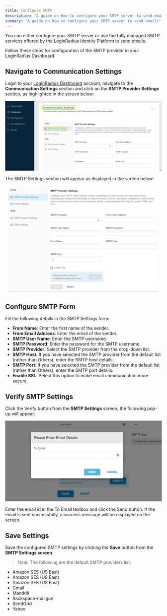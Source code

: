 ```yaml
---
title: Configure SMTP
description: "A guide on how to configure your SMTP server to send emails."
summary: "A guide on how to configure your SMTP server to send emails"
---
```


You can either configure your SMTP server or use the fully managed SMTP services offered by the LoginRadius Identity Platform to send emails.

Follow these steps for configuration of the SMTP provider in your LoginRadius Dashboard.

## Navigate to Communication Settings

Login to your <a href="https://dashboard.loginradius.com/dashboard" target="_blank">LoginRadius Dashboard</a>  account, navigate to the **Communication Settings** section and click on the **SMTP Provider Settings** section, as highlighted in the screen below:

<div style="text-align:center">
  <img src="../assets/smtp_1.png" alt="smtp_form">
</div>

The SMTP Settings section will appear as displayed in the screen below:

<div style="text-align:center">
  <img src="../assets/smtp_2.png" alt="smtp_settings">
</div>

## Configure SMTP Form

Fill the following details in the SMTP Settings form:

- **From Name**: Enter the first name of the sender.
- **From Email Address**: Enter the email of the sender.
- **SMTP User Name**: Enter the SMTP username.
- **SMTP Password**: Enter the password for the SMTP username.
- **SMTP Provider**: Select the SMTP provider from the  drop-down list.
- **SMTP Host**: If you have selected the SMTP provider from the default list (rather than Others), enter the SMTP host details.
- **SMTP Port**: If you have selected the SMTP provider from the default list (rather than Others), enter the SMTP port details.
- **Enable SSL**: Select this option to make email communication more secure.

## Verify SMTP Settings

Click the Verify button from the **SMTP Settings** screen, the following pop-up will appear:

<div style="text-align:center">
  <img src="../assets/smtp_3.png" alt="smtp_verification">
</div>


Enter the email id in the To Email textbox and click the Send button. If the email is sent successfully, a success message will be displayed on the screen.

## Save Settings

Save the configured SMTP settings by clicking the **Save** button from the **SMTP Settings screen**.


> Note: The following are the default SMTP providers list:
 - Amazon SES (US East)
 - Amazon SES (US East)
 - Amazon SES (US East)
 - Gmail
 - Mandrill
 - Rackspace-mailgun
 - SendGrid
 - Yahoo